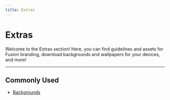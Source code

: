 ```yaml
---
title: Extras
---
```


# Extras

Welcome to the Extras section! Here, you can find guidelines and assets for
Fusion branding, download backgrounds and wallpapers for your devices, and more!

-----

## Commonly Used

- [Backgrounds](backgrounds)